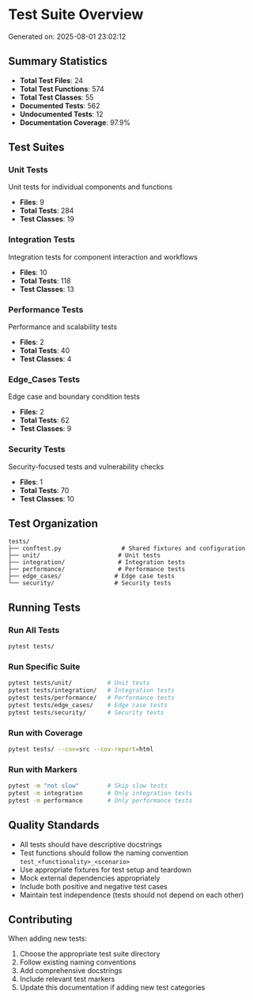 # Test Suite Overview

Generated on: 2025-08-01 23:02:12

## Summary Statistics

- **Total Test Files**: 24
- **Total Test Functions**: 574
- **Total Test Classes**: 55
- **Documented Tests**: 562
- **Undocumented Tests**: 12
- **Documentation Coverage**: 97.9%

## Test Suites

### Unit Tests

Unit tests for individual components and functions

- **Files**: 9
- **Total Tests**: 284
- **Test Classes**: 19

### Integration Tests

Integration tests for component interaction and workflows

- **Files**: 10
- **Total Tests**: 118
- **Test Classes**: 13

### Performance Tests

Performance and scalability tests

- **Files**: 2
- **Total Tests**: 40
- **Test Classes**: 4

### Edge_Cases Tests

Edge case and boundary condition tests

- **Files**: 2
- **Total Tests**: 62
- **Test Classes**: 9

### Security Tests

Security-focused tests and vulnerability checks

- **Files**: 1
- **Total Tests**: 70
- **Test Classes**: 10


## Test Organization

```
tests/
├── conftest.py                 # Shared fixtures and configuration
├── unit/                      # Unit tests
├── integration/               # Integration tests
├── performance/               # Performance tests
├── edge_cases/               # Edge case tests
└── security/                 # Security tests
```

## Running Tests

### Run All Tests
```bash
pytest tests/
```

### Run Specific Suite
```bash
pytest tests/unit/          # Unit tests
pytest tests/integration/   # Integration tests
pytest tests/performance/   # Performance tests
pytest tests/edge_cases/    # Edge case tests
pytest tests/security/      # Security tests
```

### Run with Coverage
```bash
pytest tests/ --cov=src --cov-report=html
```

### Run with Markers
```bash
pytest -m "not slow"        # Skip slow tests
pytest -m integration       # Only integration tests
pytest -m performance       # Only performance tests
```

## Quality Standards

- All tests should have descriptive docstrings
- Test functions should follow the naming convention `test_<functionality>_<scenario>`
- Use appropriate fixtures for test setup and teardown
- Mock external dependencies appropriately
- Include both positive and negative test cases
- Maintain test independence (tests should not depend on each other)

## Contributing

When adding new tests:

1. Choose the appropriate test suite directory
2. Follow existing naming conventions
3. Add comprehensive docstrings
4. Include relevant test markers
5. Update this documentation if adding new test categories

